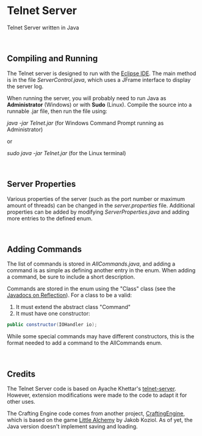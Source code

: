 # Telnet Server
Telnet Server written in Java

<br>

## Compiling and Running
The Telnet server is designed to run with the [Eclipse IDE](https://www.eclipse.org/). The main method is in the file _ServerControl.java_, which uses a JFrame interface to display the server log.

When running the server, you will probably need to run Java as **Administrator** (Windows) or with **Sudo** (Linux). Compile the source into a runnable .jar file, then run the file using:

_java -jar Telnet.jar_ (for Windows Command Prompt running as Administrator)

or

_sudo java -jar Telnet.jar_ (for the Linux terminal)

<br>

## Server Properties
Various properties of the server (such as the port number or maximum amount of threads) can be changed in the _server.properties_ file. Additional properties can be added by modifying _ServerProperties.java_ and adding more entries to the defined enum.

<br>

## Adding Commands
The list of commands is stored in _AllCommands.java_, and adding a command is as simple as defining another entry in the enum. When adding a command, be sure to include a short description. 

Commands are stored in the enum using the "Class" class (see the [Javadocs on Reflection](https://docs.oracle.com/javase/tutorial/reflect/)). For a class to be a valid:
1. It must extend the abstract class "Command"
2. It must have one constructor:
```java
public constructor(IOHandler io);
```
While some special commands may have different constructors, this is the format needed to add a command to the AllCommands enum.

<br>

## Credits
The Telnet Server code is based on Ayache Khettar's [telnet-server](https://github.com/akhettar/telnet-server). However, extension modifications were made to the code to adapt it for other uses.

The Crafting Engine code comes from another project, [CraftingEngine](https://github.com/ComprosoftCEO/CraftingEngine), which is based on the game [Little Alchemy](https://littlealchemy.com/) by Jakob Koziol. As of yet, the Java version doesn't implement saving and loading.
